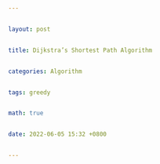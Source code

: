 ```yaml
---


layout: post


title: Dijkstra’s Shortest Path Algorithm


categories: Algorithm


tags: greedy


math: true


date: 2022-06-05 15:32 +0800


---
```

